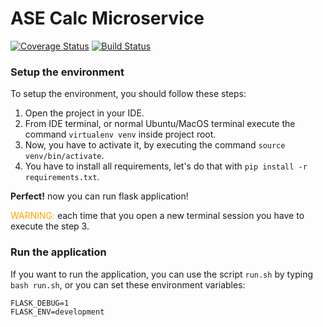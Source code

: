 # ASE Calc Microservice

[![Coverage Status](https://coveralls.io/repos/github/teto1992/calc2021/badge.svg?branch=main)](https://coveralls.io/github/teto1992/calc2021?branch=main)
[![Build Status](https://app.travis-ci.com/Spartan-F117/Lab3_Testing.svg?branch=main)](https://app.travis-ci.com/Spartan-F117/Lab3_Testing)

### Setup the environment

To setup the environment, you should follow these steps:

1. Open the project in your IDE.
2. From IDE terminal, or normal Ubuntu/MacOS terminal execute the command `virtualenv venv` inside project root.
3. Now, you have to activate it, by executing the command `source venv/bin/activate`.
4. You have to install all requirements, let's do that with `pip install -r requirements.txt`.

**Perfect!** now you can run flask application!

<span style="color:orange">WARNING:</span> each time that you open a new terminal session you have
to execute the step 3.


### Run the application

If you want to run the application, you can use the script `run.sh` by typing `bash run.sh`,
or you can set these environment variables:

```
FLASK_DEBUG=1
FLASK_ENV=development
```
